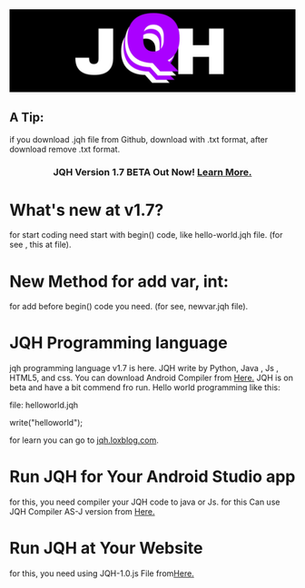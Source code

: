 <img src="jqh_PL_logo_v1.7.jpg"/>
<h2>A Tip:</h2>
if you download .jqh file from Github, download with .txt format, after download remove .txt format.
<div id="update">
  <center>
    <h3>JQH Version 1.7 BETA Out Now! <a href="http://jqh.loxblog.com/page/version1-7"> Learn More.</a></h3>
  </center>
  <h1 id="update">What's new at v1.7?</h1>
  for start coding need start with begin() code, like hello-world.jqh file. (for see , this at file).
<h1 id="update">New Method for add var, int:</h1>
  for add before begin() code you need. (for see, newvar.jqh file).
</div>
<h1 id="update">JQH Programming language</h1>
jqh programming language v1.7 is here. JQH write by Python, Java , Js , HTML5, and css. You can download Android Compiler from <a href="http://www.jqh.loxblog.com/page/download-compiler-android">Here.</a>
JQH is on beta and have a bit commend fro run.
Hello world programming like this:


file: helloworld.jqh


write("helloworld");



for learn you can go to <a href="http://www.jqh.loxblog.com">jqh.loxblog.com</a>.
<h1>Run JQH for Your Android Studio app</h1>
for this, you need compiler your JQH code to java or Js. for this Can use JQH Compiler AS-J version from <a href="http://www.jqh.loxblog.com/page/run-jqh-at-your-android-studio-app">Here.</a>
<h1>Run JQH at Your Website</h1>
for this, you need using JQH-1.0.js File from<a href="http://jqh.loxblog.com/page/r-jqh-a-web">Here.</a>

